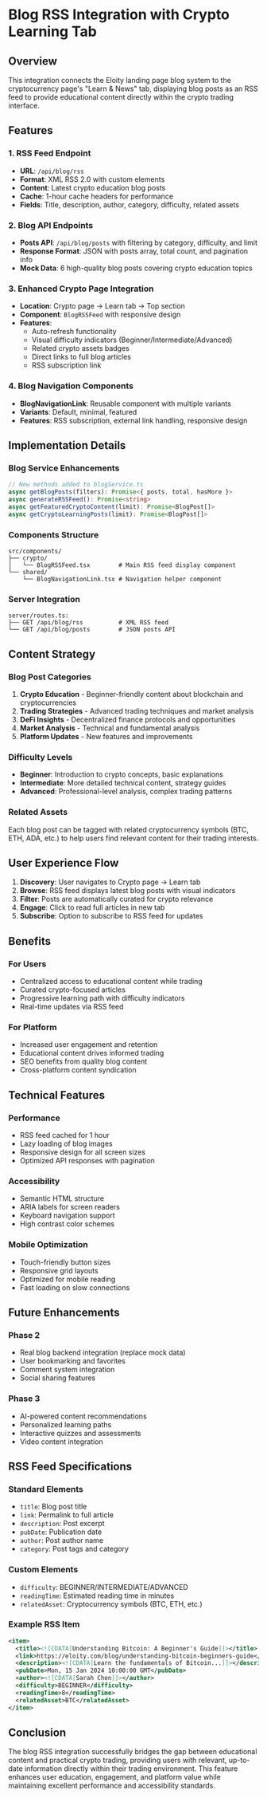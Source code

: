 # Blog RSS Integration with Crypto Learning Tab

## Overview

This integration connects the Eloity landing page blog system to the cryptocurrency page's "Learn & News" tab, displaying blog posts as an RSS feed to provide educational content directly within the crypto trading interface.

## Features

### 1. RSS Feed Endpoint

- **URL**: `/api/blog/rss`
- **Format**: XML RSS 2.0 with custom elements
- **Content**: Latest crypto education blog posts
- **Cache**: 1-hour cache headers for performance
- **Fields**: Title, description, author, category, difficulty, related assets

### 2. Blog API Endpoints

- **Posts API**: `/api/blog/posts` with filtering by category, difficulty, and limit
- **Response Format**: JSON with posts array, total count, and pagination info
- **Mock Data**: 6 high-quality blog posts covering crypto education topics

### 3. Enhanced Crypto Page Integration

- **Location**: Crypto page → Learn tab → Top section
- **Component**: `BlogRSSFeed` with responsive design
- **Features**:
  - Auto-refresh functionality
  - Visual difficulty indicators (Beginner/Intermediate/Advanced)
  - Related crypto assets badges
  - Direct links to full blog articles
  - RSS subscription link

### 4. Blog Navigation Components

- **BlogNavigationLink**: Reusable component with multiple variants
- **Variants**: Default, minimal, featured
- **Features**: RSS subscription, external link handling, responsive design

## Implementation Details

### Blog Service Enhancements

```typescript
// New methods added to blogService.ts
async getBlogPosts(filters): Promise<{ posts, total, hasMore }>
async generateRSSFeed(): Promise<string>
async getFeaturedCryptoContent(limit): Promise<BlogPost[]>
async getCryptoLearningPosts(limit): Promise<BlogPost[]>
```

### Components Structure

```
src/components/
├── crypto/
│   └── BlogRSSFeed.tsx        # Main RSS feed display component
└── shared/
    └── BlogNavigationLink.tsx # Navigation helper component
```

### Server Integration

```
server/routes.ts:
├── GET /api/blog/rss          # XML RSS feed
└── GET /api/blog/posts        # JSON posts API
```

## Content Strategy

### Blog Post Categories

1. **Crypto Education** - Beginner-friendly content about blockchain and cryptocurrencies
2. **Trading Strategies** - Advanced trading techniques and market analysis
3. **DeFi Insights** - Decentralized finance protocols and opportunities
4. **Market Analysis** - Technical and fundamental analysis
5. **Platform Updates** - New features and improvements

### Difficulty Levels

- **Beginner**: Introduction to crypto concepts, basic explanations
- **Intermediate**: More detailed technical content, strategy guides
- **Advanced**: Professional-level analysis, complex trading patterns

### Related Assets

Each blog post can be tagged with related cryptocurrency symbols (BTC, ETH, ADA, etc.) to help users find relevant content for their trading interests.

## User Experience Flow

1. **Discovery**: User navigates to Crypto page → Learn tab
2. **Browse**: RSS feed displays latest blog posts with visual indicators
3. **Filter**: Posts are automatically curated for crypto relevance
4. **Engage**: Click to read full articles in new tab
5. **Subscribe**: Option to subscribe to RSS feed for updates

## Benefits

### For Users

- Centralized access to educational content while trading
- Curated crypto-focused articles
- Progressive learning path with difficulty indicators
- Real-time updates via RSS feed

### For Platform

- Increased user engagement and retention
- Educational content drives informed trading
- SEO benefits from quality blog content
- Cross-platform content syndication

## Technical Features

### Performance

- RSS feed cached for 1 hour
- Lazy loading of blog images
- Responsive design for all screen sizes
- Optimized API responses with pagination

### Accessibility

- Semantic HTML structure
- ARIA labels for screen readers
- Keyboard navigation support
- High contrast color schemes

### Mobile Optimization

- Touch-friendly button sizes
- Responsive grid layouts
- Optimized for mobile reading
- Fast loading on slow connections

## Future Enhancements

### Phase 2

- Real blog backend integration (replace mock data)
- User bookmarking and favorites
- Comment system integration
- Social sharing features

### Phase 3

- AI-powered content recommendations
- Personalized learning paths
- Interactive quizzes and assessments
- Video content integration

## RSS Feed Specifications

### Standard Elements

- `title`: Blog post title
- `link`: Permalink to full article
- `description`: Post excerpt
- `pubDate`: Publication date
- `author`: Post author name
- `category`: Post tags and category

### Custom Elements

- `difficulty`: BEGINNER/INTERMEDIATE/ADVANCED
- `readingTime`: Estimated reading time in minutes
- `relatedAsset`: Cryptocurrency symbols (BTC, ETH, etc.)

### Example RSS Item

```xml
<item>
  <title><![CDATA[Understanding Bitcoin: A Beginner's Guide]]></title>
  <link>https://eloity.com/blog/understanding-bitcoin-beginners-guide</link>
  <description><![CDATA[Learn the fundamentals of Bitcoin...]]></description>
  <pubDate>Mon, 15 Jan 2024 10:00:00 GMT</pubDate>
  <author><![CDATA[Sarah Chen]]></author>
  <difficulty>BEGINNER</difficulty>
  <readingTime>8</readingTime>
  <relatedAsset>BTC</relatedAsset>
</item>
```

## Conclusion

The blog RSS integration successfully bridges the gap between educational content and practical crypto trading, providing users with relevant, up-to-date information directly within their trading environment. This feature enhances user education, engagement, and platform value while maintaining excellent performance and accessibility standards.
